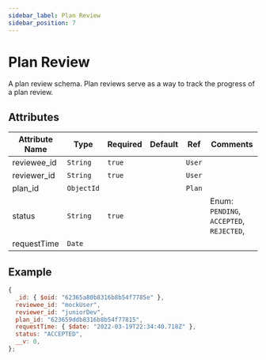 ```yaml
---
sidebar_label: Plan Review
sidebar_position: 7
---
```


# Plan Review

A plan review schema. Plan reviews serve as a way to track the progress of a plan review.

## Attributes

| Attribute Name | Type       | Required | Default | Ref    | Comments                                 |
| -------------- | ---------- | -------- | ------- | ------ | ---------------------------------------- |
| reviewee_id    | `String`   | `true`   |         | `User` |                                          |
| reviewer_id    | `String`   | `true`   |         | `User` |                                          |
| plan_id        | `ObjectId` |          |         | `Plan` |                                          |
| status         | `String`   | `true`   |         |        | Enum: `PENDING`, `ACCEPTED`, `REJECTED`, |
| requestTime    | `Date`     |          |         |        |                                          |

## Example

```js
{
  _id: { $oid: "62365a80b8316b8b54f7785e" },
  reviewee_id: "mockUser",
  reviewer_id: "juniorDev",
  plan_id: "623659ddb8316b8b54f77815",
  requestTime: { $date: "2022-03-19T22:34:40.718Z" },
  status: "ACCEPTED",
  __v: 0,
};
```
